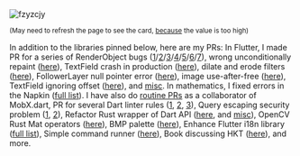 <img align="center" src="https://github-readme-stats.vercel.app/api?username=fzyzcjy&show_icons=true&locale=en&count_private=true" alt="fzyzcjy" />

<small>(May need to refresh the page to see the card, [because](https://github.com/anuraghazra/github-readme-stats/issues/1772#issuecomment-1140455438) the value is too high)</small>

In addition to the libraries pinned below, here are my PRs: In Flutter, I made PR for a series of RenderObject bugs ([1](https://github.com/flutter/flutter/pull/112039)/[2](https://github.com/flutter/flutter/pull/112040)/[3](https://github.com/flutter/flutter/pull/112041)/[4](https://github.com/flutter/flutter/pull/112042)/[5](https://github.com/flutter/flutter/pull/112043)/[6](https://github.com/flutter/flutter/pull/112044)/[7](https://github.com/flutter/flutter/pull/112045)), wrong unconditionally repaint ([here](https://github.com/flutter/flutter/pull/111790)), TextField crash in production ([here](https://github.com/flutter/engine/pull/30916)), dilate and erode filters ([here](https://github.com/flutter/engine/pull/32334)), FollowerLayer null pointer error ([here](https://github.com/flutter/flutter/pull/100672)), image use-after-free ([here](https://github.com/flutter/flutter/pull/110131)), TextField ignoring offset ([here](https://github.com/flutter/flutter/pull/109287)), and [misc](https://github.com/flutter/flutter/pulls?q=is%3Apr+author%3Afzyzcjy). In mathematics, I fixed errors in the Napkin ([full list](https://github.com/vEnhance/napkin/pulls?q=is%3Apr+author%3Afzyzcjy)). I have also do [routine PRs](https://github.com/mobxjs/mobx.dart/pulls?q=is%3Apr+author%3Afzyzcjy) as a collaborator of MobX.dart, PR for several Dart linter rules ([1](https://github.com/dart-code-checker/dart-code-metrics/pull/705), [2](https://github.com/dart-code-checker/dart-code-metrics/pull/722), [3](https://github.com/dart-code-checker/dart-code-metrics/pull/868)), Query escaping security problem ([1](https://github.com/swagger-api/swagger-codegen/pull/11639), [2](https://github.com/swagger-api/swagger-codegen-generators/pull/1009)), Refactor Rust wrapper of Dart API ([here](https://github.com/sunshine-protocol/allo-isolate/pull/8), and [misc](https://github.com/sunshine-protocol/allo-isolate/pulls?q=is%3Apr+author%3Afzyzcjy)), OpenCV Rust Mat operators ([here](https://github.com/twistedfall/opencv-rust/pull/280)), BMP palette ([here](https://github.com/image-rs/image/pull/1572)), Enhance Flutter i18n library ([full list](https://github.com/Tienisto/slang/pulls?q=is%3Apr+author%3A%40me+is%3Aclosed)), Simple command runner ([here](https://github.com/kevmoo/build_cli/pull/99)), Book discussing HKT ([here](https://github.com/PhotonQuantum/magic-in-ten-mins-rs/pull/2)), and more.
